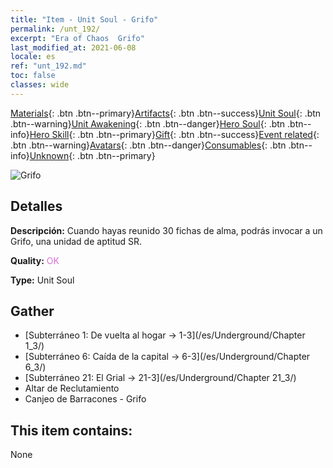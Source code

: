 ```yaml
---
title: "Item - Unit Soul - Grifo"
permalink: /unt_192/
excerpt: "Era of Chaos  Grifo"
last_modified_at: 2021-06-08
locale: es
ref: "unt_192.md"
toc: false
classes: wide
---
```

 [Materials](/ItemsES/){: .btn .btn--primary}[Artifacts](/ItemsES/Artifacts/){: .btn .btn--success}[Unit Soul](/ItemsES/UnitSoul/){: .btn .btn--warning}[Unit Awakening](/ItemsES/UnitAwakening/){: .btn .btn--danger}[Hero Soul](/ItemsES/HeroSoul/){: .btn .btn--info}[Hero Skill](/ItemsES/HeroSkill/){: .btn .btn--primary}[Gift](/ItemsES/Gift/){: .btn .btn--success}[Event related](/ItemsES/Events/){: .btn .btn--warning}[Avatars](/ItemsES/Avatars/){: .btn .btn--danger}[Consumables](/ItemsES/Consumables/){: .btn .btn--info}[Unknown](/ItemsES/Unknown/){: .btn .btn--primary}

 ![Grifo](/images/u/ti_shijiu.jpg)

## Detalles
 **Descripción:** Cuando hayas reunido 30 fichas de alma, podrás invocar a un Grifo, una unidad de aptitud SR.

 **Quality:** <span style="color: #DA70D6">OK</span>

 **Type:** Unit Soul

## Gather

*    [Subterráneo 1: De vuelta al hogar -> 1-3](/es/Underground/Chapter 1_3/) 
*    [Subterráneo 6: Caída de la capital -> 6-3](/es/Underground/Chapter 6_3/) 
*    [Subterráneo 21: El Grial -> 21-3](/es/Underground/Chapter 21_3/) 
*    Altar de Reclutamiento 
*    Canjeo de Barracones - Grifo 

## This item contains:

  None

